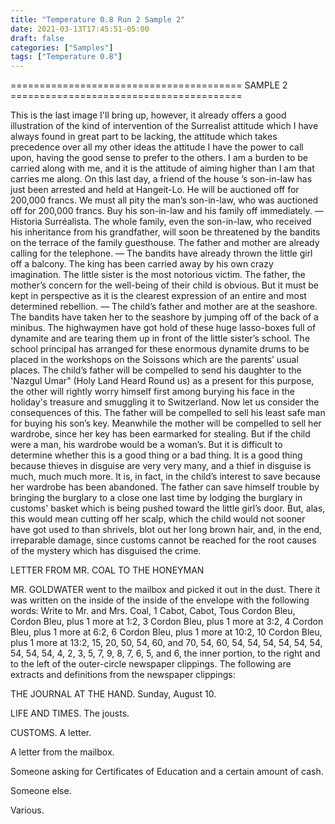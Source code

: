 ```yaml
---
title: "Temperature 0.8 Run 2 Sample 2"
date: 2021-03-13T17:45:51-05:00
draft: false
categories: ["Samples"]
tags: ["Temperature 0.8"]
---
```


======================================== SAMPLE 2 ========================================

This is the last image I'll bring up, however, it already offers a good illustration of the kind of intervention of the Surrealist attitude which I have always found in great part to be lacking, the attitude which takes precedence over all my other ideas the attitude I have the power to call upon, having the good sense to prefer to the others. I am a burden to be carried along with me, and it is the attitude of aiming higher than I am that carries me along.
On this last day, a friend of the house ’s son-in-law has just been arrested and held at Hangeit-Lo. He will be auctioned off for 200,000 francs. We must all pity the man’s son-in-law, who was auctioned off for 200,000 francs. Buy his son-in-law and his family off immediately. — Historia Surréalista.
The whole family, even the son-in-law, who received his inheritance from his grandfather, will soon be threatened by the bandits on the terrace of the family guesthouse. The father and mother are already calling for the telephone. 
— The bandits have already thrown the little girl off a balcony. The king has been carried away by his own crazy imagination. The little sister is the most notorious victim. The father, the mother’s concern for the well-being of their child is obvious. But it must be kept in perspective as it is the clearest expression of an entire and most determined rebellion. 
— The child’s father and mother are at the seashore. The bandits have taken her to the seashore by jumping off of the back of a minibus. The highwaymen have got hold of these huge lasso-boxes full of dynamite and are tearing them up in front of the little sister’s school. The school principal has arranged for these enormous dynamite drums to be placed in the workshops on the Soissons which are the parents’ usual places. The child’s father will be compelled to send his daughter to the 'Nazgul Umar" (Holy Land Heard Round us) as a present for this purpose, the other will rightly worry himself first among burying his face in the holiday's treasure and smuggling it to Switzerland. 
Now let us consider the consequences of this. The father will be compelled to sell his least safe man for buying his son’s key. Meanwhile the mother will be compelled to sell her wardrobe, since her key has been earmarked for stealing. But if the child were a man, his wardrobe would be a woman’s. But it is difficult to determine whether this is a good thing or a bad thing. It is a good thing because thieves in disguise are very very many, and a thief in disguise is much, much much more. 
It is, in fact, in the child’s interest to save because her wardrobe has been abandoned. The father can save himself trouble by bringing the burglary to a close one last time by lodging the burglary in customs' basket which is being pushed toward the little girl’s door. But, alas, this would mean cutting off her scalp, which the child would not sooner have got used to than shrivels, blot out her long brown hair, and, in the end, irreparable damage, since customs cannot be reached for the root causes of the mystery which has disguised the crime. 

LETTER FROM MR. COAL TO THE HONEYMAN 

MR. GOLDWATER went to the mailbox and picked it out in the dust. There it was written on the inside of the inside of the envelope with the following words: 
Write to Mr. and Mrs. Coal, 1 Cabot, Cabot, Tous Cordon Bleu, Cordon Bleu, plus 1 more at 1:2, 3 Cordon Bleu, plus 1 more at 3:2, 4 Cordon Bleu, plus 1 more at 6:2, 6 Cordon Bleu, plus 1 more at 10:2, 10 Cordon Bleu, plus 1 more at 13:2, 15, 20, 50, 54, 60, and 70, 54, 60, 54, 54, 54, 54, 54, 54, 54, 54, 54, 4, 2, 3, 5, 7, 9, 8, 7, 6, 5, and 6, the inner portion, to the right and to the left of the outer-circle newspaper clippings. The following are extracts and definitions from the newspaper clippings: 

THE JOURNAL AT THE HAND. Sunday, August 10. 

LIFE AND TIMES. The jousts.

CUSTOMS. A letter.

A letter from the mailbox.

Someone asking for Certificates of Education and a certain amount of cash.

Someone else.

Various.